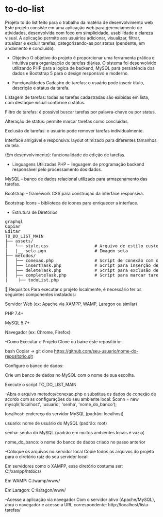 # to-do-list
Projeto to do list feito para o trabalho da matéria de desenvolvimento web
Este projeto consiste em uma aplicação web para gerenciamento de atividades, desenvolvida com foco em simplicidade, usabilidade e clareza visual. A aplicação permite aos usuários adicionar, visualizar, filtrar, atualizar e excluir tarefas, categorizando-as por status (pendente, em andamento e concluído).

- Objetivo
O objetivo do projeto é proporcionar uma ferramenta prática e intuitiva para organização de tarefas diárias. O sistema foi desenvolvido utilizando PHP para a lógica de backend, MySQL para persistência dos dados e Bootstrap 5 para o design responsivo e moderno.

- Funcionalidades
Cadastro de tarefas: o usuário pode inserir título, descrição e status da tarefa.

Listagem de tarefas: todas as tarefas cadastradas são exibidas em lista, com destaque visual conforme o status.

Filtro de tarefas: é possível buscar tarefas por palavra-chave ou por status.

Alteração de status: permite marcar tarefas como concluídas.

Exclusão de tarefas: o usuário pode remover tarefas individualmente.

Interface amigável e responsiva: layout otimizado para diferentes tamanhos de tela.

(Em desenvolvimento): funcionalidade de edição de tarefas.

- Linguagens Utilizadas
PHP – linguagem de programação backend responsável pelo processamento dos dados.

MySQL – banco de dados relacional utilizado para armazenamento das tarefas.

Bootstrap  – framework CSS para construção da interface responsiva.

Bootstrap Icons – biblioteca de ícones para enriquecer a interface.

- Estrutura de Diretórios
<pre>
graphql
Copiar
Editar
TO_DO_LIST_MAIN
├── assets/
│   └── style.css                  # Arquivo de estilo customizado
|   |__ seta.pgn                   # Imagem seta
├── metodos/
│   ├── conexao.php                # Script de conexão com o banco de dados
│   ├── insertTask.php             # Script para inserção de nova tarefa
│   ├── deleteTask.php             # Script para exclusão de tarefa
│   ├── completeTask.php           # Script para marcar tarefa como concluída
|    ├── todoList.php       
</pre>
🔧 Requisitos
Para executar o projeto localmente, é necessário ter os seguintes componentes instalados:

Servidor Web (ex: Apache via XAMPP, WAMP, Laragon ou similar)

PHP 7.4+

MySQL 5.7+

Navegador (ex: Chrome, Firefox)

-Como Executar o Projeto
Clone ou baixe este repositório:

bash
Copiar -> git clone https://github.com/seu-usuario/nome-do-repositorio.git

Configure o banco de dados:

Crie um banco de dados no MySQL com o nome de sua escolha.

Execute o script TO_DO_LIST_MAIN

-Abra o arquivo metodos/conexao.php e substitua os dados de conexão de acordo com as configurações do seu ambiente local:
$conn = new mysqli('localhost', 'usuario', 'senha', 'nome_do_banco');

localhost: endereço do servidor MySQL (padrão: localhost)

usuario: nome de usuário do MySQL (padrão: root)

senha: senha do MySQL (padrão em muitos ambientes locais é vazia)

nome_do_banco: o nome do banco de dados criado no passo anterior

-Coloque os arquivos no servidor local
Copie todos os arquivos do projeto para o diretório raiz do seu servidor local:

Em servidores como o XAMPP, esse diretório costuma ser: C:/xampp/htdocs/

Em WAMP: C:/wamp/www/

Em Laragon: C:/laragon/www/

-Acesse a aplicação via navegador
Com o servidor ativo (Apache/MySQL), abra o navegador e acesse a URL correspondente:
http://localhost/lista-tarefas/


